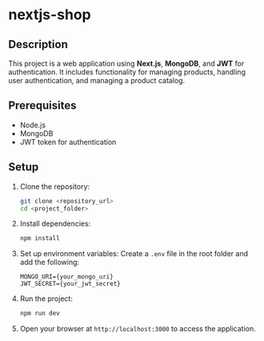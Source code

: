 # nextjs-shop

## Description

This project is a web application using **Next.js**, **MongoDB**, and **JWT** for authentication. It includes functionality for managing products, handling user authentication, and managing a product catalog.

## Prerequisites

- Node.js
- MongoDB
- JWT token for authentication

## Setup

1. Clone the repository:
   ```bash
   git clone <repository_url>
   cd <project_folder>
   ```

2. Install dependencies:
   ```bash
   npm install
   ```

3. Set up environment variables:
   Create a `.env` file in the root folder and add the following:
   ```env
   MONGO_URI={your_mongo_uri}
   JWT_SECRET={your_jwt_secret}
   ```

4. Run the project:
   ```bash
   npm run dev
   ```

5. Open your browser at `http://localhost:3000` to access the application.
